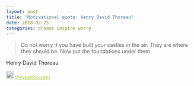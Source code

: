 ```yaml
---
layout: post
title: "Motivational quote: Henry David Thoreau"
date: 2018-02-25
categories: dreams inspire worry
---
```

> Do not worry if you have built your castles in the air. They are where they should be. Now put the foundations under them.

Henry David Thoreau

<span style="z-index:50;font-size:0.9em;"><img src="https://theysaidso.com/branding/theysaidso.png" height="20" width="20" alt="theysaidso.com"/><a href="https://theysaidso.com" title="Powered by quotes from theysaidso.com" style="color: #9fcc25; margin-left: 4px; vertical-align: middle;">theysaidso.com</a></span>
